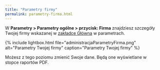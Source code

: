 ```yaml
---
title: "Parametry firmy"
permalink: parametry-firma.html 
---
```


W **Parametry > Parametry ogólne > przycisk: Firma** znajdziesz szczegóły Twojej firmy wskazanej w [zakładce Główna](parametry-glowna) w parametrach.

{% include lightbox.html file="administracjaParametryFirma.png" alt="Parametry Twojej firmy" caption="Parametry Twojej firmy" %}

Możesz z tego poziomu zmienić Swoje dane. Będą one wyświetlane w stopce raportów PDF.